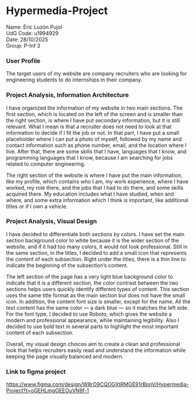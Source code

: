 # Hypermedia-Project
Name: Èric Luzón Pujol  
UdG Code: u1994929  
Date: 28/10/2025  
Group: P-Inf 3  

### User Profile
The target users of my website are company recruiters who are looking for engineering students to do internships in their company.   

### Project Analysis, Information Architecture
I have organized the information of my website in two main sections. The first section, which is located on the left of the screen and is smaller than the right section, is where I have put secondary information, but it is still relevant. What I mean is that a recruiter does not need to look at that information to decide if I fit the job or not. In that part, I have put a small placeholder where I can put a photo of myself, followed by my name and contact information such as phone number, email, and the location where I live. After that, there are some skills that I have, languages that I know, and programming languages that I know, because I am searching for jobs related to computer engineering.

The right section of the website is where I have put the main information, like my profile, which contains who I am, my work experience, where I have worked, my role there, and the jobs that I had to do there, and some skills acquired there. My education includes what I have studied, when and where, and some extra information which I think is important, like additional titles or if I own a vehicle.

### Project Analysis, Visual Design
I have decided to differentiate both sections by colors. I have set the main section background color to white because it is the wider section of the website, and if it had too many colors, it would not look professional. Still in the same section, in the titles, I decided to add a small icon that represents the content of each subsection. Right under the titles, there is a thin line to indicate the beginning of the subsection’s content.

The left section of the page has a very light blue background color to indicate that it is a different section, the color contrast between the two sections helps users quickly identify different types of content. This section uses the same title format as the main section but does not have the small icon. In addition, the content font size is smaller, except for the name. All the text content has the same color — a dark blue — so it matches the left side. For the font type, I decided to use Roboto, which gives the website a modern and professional appearance, while maintaining legibility. Also I decided to use bold text in several parts to highlight the most important content of each subsection.

Overall, my visual design choices aim to create a clean and professional look that helps recruiters easily read and understand the information while keeping the page visually balanced and modern.


### Link to figma project
https://www.figma.com/design/W8rO9CQOGXtRMGE91rBpnV/Hypermedia-Project?t=oGEHLmgOEEOuVN9f-1
